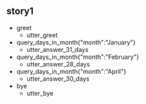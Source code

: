 

## story1              
* greet              
  - utter_greet
* query_days_in_month{"month":"January"}
  - utter_answer_31_days
* query_days_in_month{"month":"February"}
  - utter_answer_28_days
* query_days_in_month{"month":"April"}
  - utter_answer_30_days
* bye               
  - utter_bye